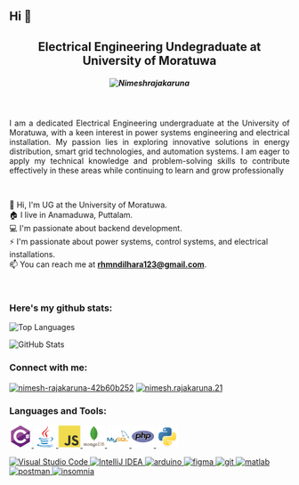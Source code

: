 ## Hi 👋
<h2 align="center">Electrical Engineering Undegraduate at University of Moratuwa</h2>

<h5 align="center"> <img src="https://komarev.com/ghpvc/?username=Nimeshrajakaruna&label=Profile%20views&color=0e75b6&style=flat" alt="Nimeshrajakaruna" /> </h5>

<br>

<p align="justify">I am a dedicated Electrical Engineering undergraduate at the University of Moratuwa, with a keen interest
in power systems engineering and electrical installation. My passion lies in exploring innovative solutions
in energy distribution, smart grid technologies, and automation systems. I am eager to apply my technical
knowledge and problem-solving skills to contribute effectively in these areas while continuing to learn
and grow professionally
</p>

<br>

👋 Hi, I'm UG at the University of Moratuwa.  
🏠 I live in Anamaduwa, Puttalam.  
💻 I'm passionate about backend development.  
⚡ I'm passionate about power systems, control systems, and electrical installations.  
📫 You can reach me at **rhmndilhara123@gmail.com**.


<br>


### Here's my github stats:

![Top Languages](https://github-readme-stats.vercel.app/api/top-langs?username=Nimeshrajakaruna&show_icons=true&locale=en&layout=compact&theme=radical)

![GitHub Stats](https://github-readme-stats.vercel.app/api?username=Nimeshrajakaruna&show_icons=true&locale=en&theme=radical)






<h3 align="left">Connect with me:</h3>
<p align="left">
<a href="https://www.linkedin.com/in/nimesh-rajakaruna-42b60b252" target="blank"><img align="center" src="https://raw.githubusercontent.com/rahuldkjain/github-profile-readme-generator/master/src/images/icons/Social/linked-in-alt.svg" alt="nimesh-rajakaruna-42b60b252" height="30" width="40" /></a>
<a href="https://fb.com/nimesh.rajakaruna.21" target="blank"><img align="center" src="https://raw.githubusercontent.com/rahuldkjain/github-profile-readme-generator/master/src/images/icons/Social/facebook.svg" alt="nimesh.rajakaruna.21" height="30" width="40" /></a>
</p>

<h3 align="left">Languages and Tools:</h3>
<p align="left"> <a href="https://www.w3schools.com/cs/" target="_blank" rel="noreferrer"> <img src="https://raw.githubusercontent.com/devicons/devicon/master/icons/csharp/csharp-original.svg" alt="csharp" width="40" height="40"/> </a> <a href="https://www.java.com" target="_blank" rel="noreferrer"> <img src="https://raw.githubusercontent.com/devicons/devicon/master/icons/java/java-original.svg" alt="java" width="40" height="40"/> </a> <a href="https://developer.mozilla.org/en-US/docs/Web/JavaScript" target="_blank" rel="noreferrer"> <img src="https://raw.githubusercontent.com/devicons/devicon/master/icons/javascript/javascript-original.svg" alt="javascript" width="40" height="40"/> </a> <a href="https://www.mongodb.com/" target="_blank" rel="noreferrer"> <img src="https://raw.githubusercontent.com/devicons/devicon/master/icons/mongodb/mongodb-original-wordmark.svg" alt="mongodb" width="40" height="40"/> </a> <a href="https://www.mysql.com/" target="_blank" rel="noreferrer"> <img src="https://raw.githubusercontent.com/devicons/devicon/master/icons/mysql/mysql-original-wordmark.svg" alt="mysql" width="40" height="40"/> </a> <a href="https://www.php.net" target="_blank" rel="noreferrer"> <img src="https://raw.githubusercontent.com/devicons/devicon/master/icons/php/php-original.svg" alt="php" width="40" height="40"/> </a> <a href="https://www.python.org" target="_blank" rel="noreferrer"> <img src="https://raw.githubusercontent.com/devicons/devicon/master/icons/python/python-original.svg" alt="python" width="40" height="40"/> </a>  


<p align="left">
  <a href="https://code.visualstudio.com/docs/editor/vscode-web" target="_blank" rel="noreferrer">
    <img src="https://uxwing.com/wp-content/themes/uxwing/download/brands-and-social-media/visual-studio-code-icon.png" alt="Visual Studio Code" width="40" height="40"/>
  </a>
  <a href="https://www.jetbrains.com/idea/" target="_blank" rel="noreferrer">
    <img src="https://brandslogos.com/wp-content/uploads/thumbs/intellij-idea-logo-vector.svg" alt="IntelliJ IDEA" width="40" height="40"/>
  </a>
  <a href="https://www.arduino.cc/" target="_blank" rel="noreferrer">
    <img src="https://cdn.worldvectorlogo.com/logos/arduino-1.svg" alt="arduino" width="40" height="40"/>
  </a>
  <a href="https://www.figma.com/" target="_blank" rel="noreferrer">
    <img src="https://www.vectorlogo.zone/logos/figma/figma-icon.svg" alt="figma" width="40" height="40"/>
  </a>
  <a href="https://git-scm.com/" target="_blank" rel="noreferrer">
    <img src="https://www.vectorlogo.zone/logos/git-scm/git-scm-icon.svg" alt="git" width="40" height="40"/>
  </a>
  <a href="https://www.mathworks.com/" target="_blank" rel="noreferrer">
    <img src="https://upload.wikimedia.org/wikipedia/commons/2/21/Matlab_Logo.png" alt="matlab" width="40" height="40"/>
  </a>
  <a href="https://postman.com" target="_blank" rel="noreferrer">
    <img src="https://www.vectorlogo.zone/logos/getpostman/getpostman-icon.svg" alt="postman" width="40" height="40"/>
  </a>
  <a href="https://insomnia.rest/" target="_blank" rel="noreferrer">
    <img src="https://seeklogo.com/images/I/insomnia-logo-A35E09EB19-seeklogo.com.png" alt="insomnia" width="40" height="40"/>
  </a>
</p>
<br />
<b></b>

